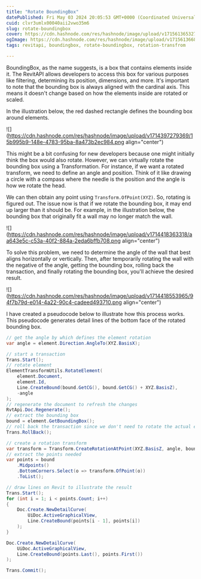 ```yaml
---
title: "Rotate BoundingBox"
datePublished: Fri May 03 2024 20:05:53 GMT+0000 (Coordinated Universal Time)
cuid: clvr3umlx00040aii2vwo35m6
slug: rotate-boundingbox
cover: https://cdn.hashnode.com/res/hashnode/image/upload/v1715613653271/bf0e5023-2058-488c-a5c7-ba1a2dca6687.png
ogImage: https://cdn.hashnode.com/res/hashnode/image/upload/v1715613668227/6c1f2211-348b-4608-a59f-1bd82557ee2c.png
tags: revitapi, boundingbox, rotate-boundingbox, rotation-transfrom

---
```


BoundingBox, as the name suggests, is a box that contains elements inside it. The RevitAPI allows developers to access this box for various purposes like filtering, determining its position, dimensions, and more. It's important to note that the bounding box is always aligned with the cardinal axis. This means it doesn't change based on how the elements inside are rotated or scaled.

In the illustration below, the red dashed rectangle defines the bounding box around elements.

![](https://cdn.hashnode.com/res/hashnode/image/upload/v1714397279369/15b995b9-148e-4783-95ba-8a473b2ec984.png align="center")

This might be a bit confusing for new developers because one might initially think the box would also rotate. However, we can virtually rotate the bounding box using a Transformation. For instance, if we want a rotated transform, we need to define an angle and position. Think of it like drawing a circle with a compass where the needle is the position and the angle is how we rotate the head.

We can then obtain any point using `Transform.OfPoint(XYZ)`. So, rotating is figured out. The issue now is that if we rotate the bounding box, it may end up larger than it should be. For example, in the illustration below, the bounding box that originally fit a wall may no longer match the wall.

![](https://cdn.hashnode.com/res/hashnode/image/upload/v1714418363318/aa643e5c-c53a-40f2-884a-2eda6bffb708.png align="center")

To solve this problem, we need to determine the angle of the wall that best aligns horizontally or vertically. Then, after temporarily rotating the wall with the negative of the angle, getting the bounding box, rolling back the transaction, and finally rotating the bounding box, you'll achieve the desired result.

![](https://cdn.hashnode.com/res/hashnode/image/upload/v1714418553965/94f7b79d-e014-4a22-90c4-cadeed493710.png align="center")

I have created a pseudocode below to illustrate how this process works. This pseudocode generates detail lines of the bottom face of the rotated bounding box.

```csharp
// get the angle by which defines the element rotation
var angle = element.Direction.AngleTo(XYZ.BasisX);

// start a transaction
Trans.Start();
// rotate element
ElementTransformUtils.RotateElement(
	element.Document,
	element.Id,
	Line.CreateBound(bound.GetCG(), bound.GetCG() + XYZ.BasisZ),
	-angle
);
// regenerate the document to refresh the changes
RvtApi.Doc.Regenerate();
// extract the bounding box
bound = element.GetBoundingBox();
// roll back the transaction since we don't need to rotate the actual element
Trans.RollBack();

// create a rotation transform 
var transform = Transform.CreateRotationAtPoint(XYZ.BasisZ, angle, bound.GetCG());
// extract the points needed
var points = bound
	.Midpoints()
	.BottomCorners.Select(o => transform.OfPoint(o))
	.ToList();

// draw lines on Revit to illustrate the result
Trans.Start();
for (int i = 1; i < points.Count; i++)
{
	Doc.Create.NewDetailCurve(
		UiDoc.ActiveGraphicalView,
		Line.CreateBound(points[i - 1], points[i])
	);
}

Doc.Create.NewDetailCurve(
	UiDoc.ActiveGraphicalView,
	Line.CreateBound(points.Last(), points.First())
);

Trans.Commit();
```